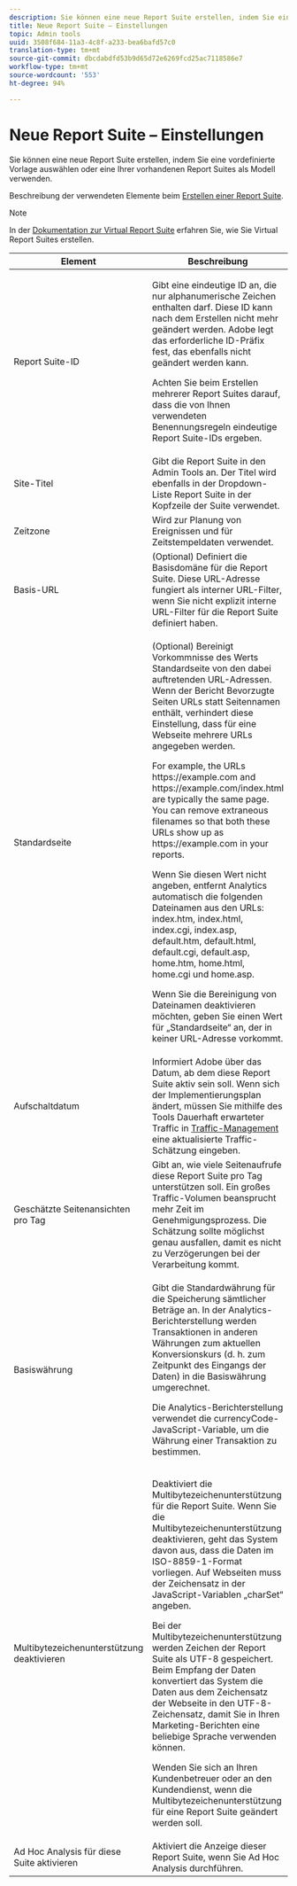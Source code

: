 ```yaml
---
description: Sie können eine neue Report Suite erstellen, indem Sie eine vordefinierte Vorlage auswählen oder eine Ihrer vorhandenen Report Suites als Modell verwenden.
title: Neue Report Suite – Einstellungen
topic: Admin tools
uuid: 3508f684-11a3-4c8f-a233-bea6bafd57c0
translation-type: tm+mt
source-git-commit: dbcdabdfd53b9d65d72e6269fcd25ac7118586e7
workflow-type: tm+mt
source-wordcount: '553'
ht-degree: 94%

---
```



# Neue Report Suite – Einstellungen

Sie können eine neue Report Suite erstellen, indem Sie eine vordefinierte Vorlage auswählen oder eine Ihrer vorhandenen Report Suites als Modell verwenden.

Beschreibung der verwendeten Elemente beim [Erstellen einer Report Suite](/help/admin/c-manage-report-suites/c-new-report-suite/t-create-a-report-suite.md).

>[!NOTE]
>
>In der [Dokumentation zur Virtual Report Suite](/help/components/vrs/c-workflow-vrs/vrs-create.md) erfahren Sie, wie Sie Virtual Report Suites erstellen.

<table id="table_F739FBD8DB8D409E916F12F61C5953D0"> 
 <thead> 
  <tr> 
   <th colname="col1" class="entry"> Element </th> 
   <th colname="col2" class="entry"> Beschreibung </th> 
  </tr> 
 </thead>
 <tbody> 
  <tr> 
   <td colname="col1"> <span class="wintitle"> Report Suite-ID </span> </td> 
   <td colname="col2"> <p>Gibt eine eindeutige ID an, die nur alphanumerische Zeichen enthalten darf. Diese ID kann nach dem Erstellen nicht mehr geändert werden. Adobe legt das erforderliche ID-Präfix fest, das ebenfalls nicht geändert werden kann. </p> <p>Achten Sie beim Erstellen mehrerer Report Suites darauf, dass die von Ihnen verwendeten Benennungsregeln eindeutige Report Suite-IDs ergeben. </p> </td> 
  </tr> 
  <tr> 
   <td colname="col1"> <span class="wintitle"> Site-Titel</span> </td> 
   <td colname="col2">Gibt die Report Suite in den <span class="wintitle">Admin Tools</span> an. Der Titel wird ebenfalls in der Dropdown-Liste <span class="wintitle">Report Suite</span> in der Kopfzeile der Suite verwendet. </td> 
  </tr> 
  <tr> 
   <td colname="col1"> <span class="wintitle"> Zeitzone</span> </td> 
   <td colname="col2"> Wird zur Planung von Ereignissen und für Zeitstempeldaten verwendet. </td> 
  </tr> 
  <tr> 
   <td colname="col1"> <span class="wintitle"> Basis-URL</span> </td> 
   <td colname="col2"> (Optional) Definiert die Basisdomäne für die Report Suite. Diese URL-Adresse fungiert als interner URL-Filter, wenn Sie nicht explizit interne URL-Filter für die Report Suite definiert haben. </td> 
  </tr> 
  <tr> 
   <td colname="col1"> <span class="wintitle"> Standardseite</span> </td> 
   <td colname="col2"> <p>(Optional) Bereinigt Vorkommnisse des Werts <span class="wintitle">Standardseite</span> von den dabei auftretenden URL-Adressen. Wenn der Bericht <span class="wintitle">Bevorzugte Seiten</span> URLs statt Seitennamen enthält, verhindert diese Einstellung, dass für eine Webseite mehrere URLs angegeben werden. </p> <p>For example, the URLs<span class="filepath"> https://example.com</span> and <span class="filepath"> https://example.com/index.html</span> are typically the same page. You can remove extraneous filenames so that both these URLs show up as <span class="filepath"> https://example.com</span> in your reports. </p> <p>Wenn Sie diesen Wert nicht angeben, entfernt Analytics automatisch die folgenden Dateinamen aus den URLs: <span class="filepath">index.htm</span>, <span class="filepath">index.html</span>, <span class="filepath">index.cgi</span>, <span class="filepath">index.asp</span>, <span class="filepath">default.htm</span>, <span class="filepath">default.html</span>, <span class="filepath">default.cgi</span>, <span class="filepath">default.asp</span>, <span class="filepath">home.htm</span>, <span class="filepath">home.html</span>, <span class="filepath">home.cgi</span> und <span class="filepath">home.asp</span>. </p> <p>Wenn Sie die Bereinigung von Dateinamen deaktivieren möchten, geben Sie einen Wert für „Standardseite“ an, der in keiner URL-Adresse vorkommt. </p> </td> 
  </tr> 
  <tr> 
   <td colname="col1"> <p>Aufschaltdatum </p> </td> 
   <td colname="col2">Informiert Adobe über das Datum, ab dem diese Report Suite aktiv sein soll. Wenn sich der Implementierungsplan ändert, müssen Sie mithilfe des Tools <span class="wintitle">Dauerhaft erwarteter Traffic</span> in <a href="/help/admin/c-traffic-management/traffic-management.md">Traffic-Management</a> eine aktualisierte Traffic-Schätzung eingeben. </td> 
  </tr> 
  <tr> 
   <td colname="col1"> <span class="wintitle"> Geschätzte Seitenansichten pro Tag</span> </td> 
   <td colname="col2"> Gibt an, wie viele Seitenaufrufe diese Report Suite pro Tag unterstützen soll. Ein großes Traffic-Volumen beansprucht mehr Zeit im Genehmigungsprozess. Die Schätzung sollte möglichst genau ausfallen, damit es nicht zu Verzögerungen bei der Verarbeitung kommt. </td> 
  </tr> 
  <tr> 
   <td colname="col1"> <span class="wintitle"> Basiswährung</span> </td> 
   <td colname="col2"> <p>Gibt die Standardwährung für die Speicherung sämtlicher Beträge an. In der Analytics-Berichterstellung werden Transaktionen in anderen Währungen zum aktuellen Konversionskurs (d. h. zum Zeitpunkt des Eingangs der Daten) in die Basiswährung umgerechnet. </p> <p> Die Analytics-Berichterstellung verwendet die <span class="varname"> currencyCode</span>-JavaScript-Variable, um die Währung einer Transaktion zu bestimmen. </p> </td> 
  </tr> 
  <tr> 
   <td colname="col1"> <span class="wintitle"> Multibytezeichenunterstützung deaktivieren </span> </td> 
   <td colname="col2"> <p>Deaktiviert die Multibytezeichenunterstützung für die Report Suite. Wenn Sie die Multibytezeichenunterstützung deaktivieren, geht das System davon aus, dass die Daten im ISO-8859-1-Format vorliegen. Auf Webseiten muss der Zeichensatz in der JavaScript-Variablen <span class="varname"> „charSet“</span> angeben. </p> <p>Bei der Multibytezeichenunterstützung werden Zeichen der Report Suite als UTF-8 gespeichert. Beim Empfang der Daten konvertiert das System die Daten aus dem Zeichensatz der Webseite in den UTF-8-Zeichensatz, damit Sie in Ihren Marketing-Berichten eine beliebige Sprache verwenden können. </p> <p>Wenden Sie sich an Ihren Kundenbetreuer oder an den Kundendienst, wenn die Multibytezeichenunterstützung für eine Report Suite geändert werden soll. </p> </td> 
  </tr> 
  <tr> 
   <td colname="col1"> <span class="wintitle"> Ad Hoc Analysis für diese Suite aktivieren</span> </td> 
   <td colname="col2"> Aktiviert die Anzeige dieser Report Suite, wenn Sie Ad Hoc Analysis durchführen. </td> 
  </tr> 
 </tbody> 
</table>

